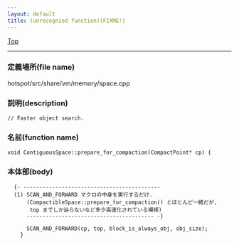 ```yaml
---
layout: default
title: (unrecognied function)(FIXME!)
---
```

[Top](../index.html)

--- 
### 定義場所(file name)
hotspot/src/share/vm/memory/space.cpp
### 説明(description)

```
// Faster object search.
```

### 名前(function name)
```
void ContiguousSpace::prepare_for_compaction(CompactPoint* cp) {
```

### 本体部(body)
```
  {- -------------------------------------------
  (1) SCAN_AND_FORWARD マクロの中身を実行するだけ.
      (CompactibleSpace::prepare_for_compaction() とほとんど一緒だが, 
       top までしか辿らないなど多少高速化されている模様)
      ---------------------------------------- -}

	  SCAN_AND_FORWARD(cp, top, block_is_always_obj, obj_size);
	}
	
```


